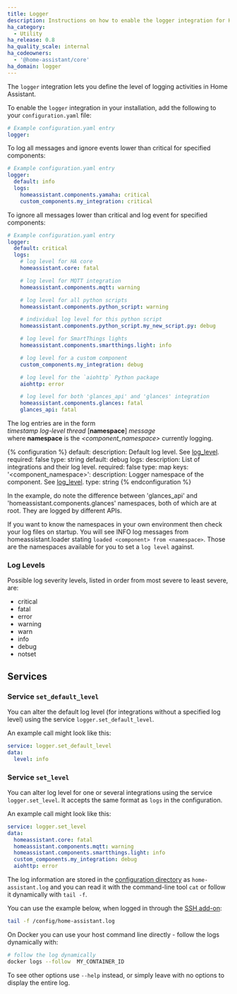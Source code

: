 ```yaml
---
title: Logger
description: Instructions on how to enable the logger integration for Home Assistant.
ha_category:
  - Utility
ha_release: 0.8
ha_quality_scale: internal
ha_codeowners:
  - '@home-assistant/core'
ha_domain: logger
---
```


The `logger` integration lets you define the level of logging activities in Home
Assistant.

To enable the `logger` integration in your installation,
add the following to your `configuration.yaml` file:

```yaml
# Example configuration.yaml entry
logger:
```

To log all messages and ignore events lower than critical for specified
components:

```yaml
# Example configuration.yaml entry
logger:
  default: info
  logs:
    homeassistant.components.yamaha: critical
    custom_components.my_integration: critical
```

To ignore all messages lower than critical and log event for specified
components:

```yaml
# Example configuration.yaml entry
logger:
  default: critical
  logs:
    # log level for HA core
    homeassistant.core: fatal

    # log level for MQTT integration
    homeassistant.components.mqtt: warning

    # log level for all python scripts
    homeassistant.components.python_script: warning

    # individual log level for this python script
    homeassistant.components.python_script.my_new_script.py: debug

    # log level for SmartThings lights
    homeassistant.components.smartthings.light: info

    # log level for a custom component
    custom_components.my_integration: debug

    # log level for the `aiohttp` Python package
    aiohttp: error

    # log level for both 'glances_api' and 'glances' integration
    homeassistant.components.glances: fatal
    glances_api: fatal
```

The log entries are in the form  
*timestamp* *log-level* *thread* [**namespace**] *message*  
where **namespace** is the *<component_namespace>* currently logging.

{% configuration %}
  default:
    description: Default log level. See [log_level](#log-levels).
    required: false
    type: string
    default: debug
  logs:
    description: List of integrations and their log level.
    required: false
    type: map
    keys:
      '&lt;component_namespace&gt;':
        description: Logger namespace of the component. See [log_level](#log-levels).
        type: string
{% endconfiguration %}

In the example, do note the difference between 'glances_api' and 'homeassistant.components.glances' namespaces,
both of which are at root. They are logged by different APIs.

If you want to know the namespaces in your own environment then check your log files on startup.
You will see INFO log messages from homeassistant.loader stating `loaded <component> from <namespace>`.
Those are the namespaces available for you to set a `log level` against.

### Log Levels

Possible log severity levels, listed in order from most severe to least severe, are:

- critical
- fatal
- error
- warning
- warn
- info
- debug
- notset

## Services

### Service `set_default_level`

You can alter the default log level (for integrations without a specified log
level) using the service `logger.set_default_level`.

An example call might look like this:

```yaml
service: logger.set_default_level
data:
  level: info
```

### Service `set_level`

You can alter log level for one or several integrations using the service
`logger.set_level`. It accepts the same format as `logs` in the configuration.

An example call might look like this:

```yaml
service: logger.set_level
data:
  homeassistant.core: fatal
  homeassistant.components.mqtt: warning
  homeassistant.components.smartthings.light: info
  custom_components.my_integration: debug
  aiohttp: error
```

The log information are stored in the
[configuration directory](/docs/configuration/) as `home-assistant.log`
and you can read it with the command-line tool `cat` or follow it dynamically
with `tail -f`.

You can use the example below, when logged in through the [SSH add-on](/addons/ssh/):

```bash
tail -f /config/home-assistant.log
```

On Docker you can use your host command line directly - follow the logs dynamically with:

```bash
# follow the log dynamically
docker logs --follow  MY_CONTAINER_ID
```

To see other options use `--help` instead, or simply leave with no options to display the entire log.
